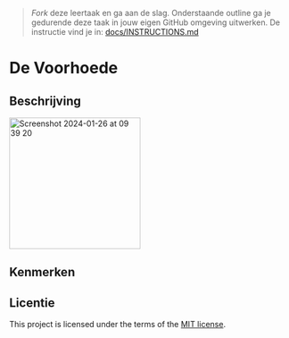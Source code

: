 > _Fork_ deze leertaak en ga aan de slag. Onderstaande outline ga je gedurende deze taak in jouw eigen GitHub omgeving uitwerken. De instructie vind je in: [docs/INSTRUCTIONS.md](docs/INSTRUCTIONS.md)

# De Voorhoede


## Beschrijving

<img width="235" alt="Screenshot 2024-01-26 at 09 39 20" src="https://github.com/Ryank2004/de-voorhoede-lustrum/assets/25478764/e925f8ec-2a0b-4581-84a7-b90595201e26">

## Kenmerken
<!-- Bij Kenmerken staat welke technieken zijn gebruikt en hoe. Wat is de HTML structuur? Wat zijn de belangrijkste dingen in CSS? Wat is er met JS gedaan en hoe? -->

## Licentie

This project is licensed under the terms of the [MIT license](./LICENSE).

